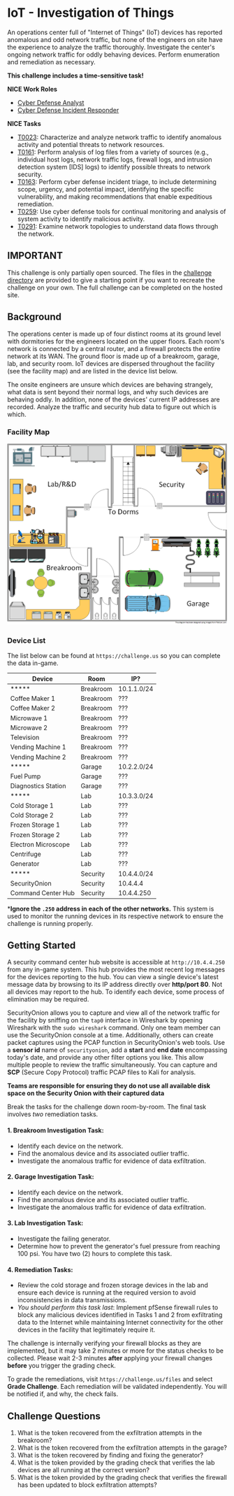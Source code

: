 # IoT - Investigation of Things

An operations center full of "Internet of Things" (IoT) devices has reported anomalous and odd network traffic, but none of the engineers on site have the experience to analyze the traffic thoroughly. Investigate the center's ongoing network traffic for oddly behaving devices. Perform enumeration and remediation as necessary.

**This challenge includes a time-sensitive task!**

**NICE Work Roles**

- [Cyber Defense Analyst](https://niccs.cisa.gov/workforce-development/nice-framework)
- [Cyber Defense Incident Responder](https://niccs.cisa.gov/workforce-development/nice-framework)

**NICE Tasks**

- [T0023](https://niccs.cisa.gov/workforce-development/nice-framework): Characterize and analyze network traffic to identify anomalous activity and potential threats to network resources.
- [T0161](https://niccs.cisa.gov/workforce-development/nice-framework): Perform analysis of log files from a variety of sources (e.g., individual host logs, network traffic logs, firewall logs, and intrusion detection system [IDS] logs) to identify possible threats to network security.
- [T0163](https://niccs.cisa.gov/workforce-development/nice-framework): Perform cyber defense incident triage, to include determining scope, urgency, and potential impact, identifying the specific vulnerability, and making recommendations that enable expeditious remediation.
- [T0259](https://niccs.cisa.gov/workforce-development/nice-framework): Use cyber defense tools for continual monitoring and analysis of system activity to identify malicious activity.
- [T0291](https://niccs.cisa.gov/workforce-development/nice-framework): Examine network topologies to understand data flows through the network.

## IMPORTANT
This challenge is only partially open sourced. The files in the [challenge directory](./challenge) are provided to give a starting point if you want to recreate the challenge on your own. The full challenge can be completed on the hosted site.

## Background

The operations center is made up of four distinct rooms at its ground level with dormitories for the engineers located on the upper floors. Each room's network is connected by a central router, and a firewall protects the entire network at its WAN. The ground floor is made up of a breakroom, garage, lab, and security room. IoT devices are dispersed throughout the facility (see the facility map) and are listed in the device list below. 

The onsite engineers are unsure which devices are behaving strangely, what data is sent beyond their normal logs, and why such devices are behaving oddly. In addition, none of the devices' current IP addresses are recorded. Analyze the traffic and security hub data to figure out which is which.

### Facility Map

![Facility Layout](Facility-Map.png)

### Device List
The list below can be found at `https://challenge.us` so you can complete the data in-game. 

| Device | Room | IP? |
|--------|------|-----|
| *****  | Breakroom | 10.1.1.0/24 |
| Coffee Maker 1 | Breakroom | ??? |
| Coffee Maker 2 | Breakroom | ??? |
| Microwave 1 | Breakroom | ??? |
| Microwave 2 | Breakroom | ??? |
| Television | Breakroom | ??? |
| Vending Machine 1 | Breakroom | ??? |
| Vending Machine 2 | Breakroom | ??? |
| ***** | Garage | 10.2.2.0/24 |
| Fuel Pump | Garage | ??? |
| Diagnostics Station | Garage | ??? |
| ***** | Lab | 10.3.3.0/24 |
| Cold Storage 1 | Lab | ??? |
| Cold Storage 2 | Lab | ??? |
| Frozen Storage 1 | Lab | ??? |
| Frozen Storage 2 | Lab | ??? |
| Electron Microscope | Lab | ??? |
| Centrifuge | Lab | ??? |
| Generator | Lab | ??? |
| ***** | Security | 10.4.4.0/24 |
| SecurityOnion | Security | 10.4.4.4 |
| Command Center Hub | Security | 10.4.4.250 |

***Ignore the `.250` address in each of the other networks.** This system is used to monitor the running devices in its respective network to ensure the challenge is running properly.

## Getting Started

A security command center hub website is accessible at `http://10.4.4.250` from any in-game system. This hub provides the most recent log messages for the devices reporting to the hub. You can view a single device's latest message data by browsing to its IP address directly over **http/port 80**. Not all devices may report to the hub. To identify each device, some process of elimination may be required.

SecurityOnion allows you to capture and view all of the network traffic for the facility by sniffing on the `tap0` interface in Wireshark by opening Wireshark with the `sudo wireshark` command. Only one team member can use the SecurityOnion console at a time. Additionally, others can create packet captures using the PCAP function in SecurityOnion's web tools. Use a **sensor id** name of `securityonion`, add a **start** and **end date** encompassing today's date, and provide any other filter options you like. This allow multiple people to review the traffic simultaneously. You can capture and **SCP** (Secure Copy Protocol) traffic PCAP files to Kali for analysis.

**Teams are responsible for ensuring they do not use all available disk space on the Security Onion with their captured data**

Break the tasks for the challenge down room-by-room. The final task involves *two* remediation tasks.

#### 1. Breakroom Investigation Task:

 - Identify each device on the network.
 - Find the anomalous device and its associated outlier traffic.
 - Investigate the anomalous traffic for evidence of data exfiltration.

#### 2. Garage Investigation Task:

 - Identify each device on the network.
 - Find the anomalous device and its associated outlier traffic.
 - Investigate the anomalous traffic for evidence of data exfiltration.

#### 3. Lab Investigation Task:

 - Investigate the failing generator.
 - Determine how to prevent the generator's fuel pressure from reaching 100 psi. You have two (2) hours to complete this task.

#### 4. Remediation Tasks:

 - Review the cold storage and frozen storage devices in the lab and ensure each device is running at the required version to avoid inconsistencies in data transmissions.
 - *You should perform this task last*: Implement pfSense firewall rules to block any malicious devices identified in Tasks 1 and 2 from exfiltrating data to the Internet while maintaining Internet connectivity for the other devices in the facility that legitimately require it.

The challenge is internally verifying your firewall blocks as they are implemented, but it may take 2 minutes or more for the status checks to be collected. Please wait 2-3 minutes **after** applying your firewall changes **before** you trigger the grading check.

To grade the remediations, visit `https://challenge.us/files` and select **Grade Challenge**. Each remediation will be validated independently. You will be notified if, and why, the check fails.

## Challenge Questions

1. What is the token recovered from the exfiltration attempts in the breakroom?
2. What is the token recovered from the exfiltration attempts in the garage?
3. What is the token recovered by finding and fixing the generator?
4. What is the token provided by the grading check that verifies the lab devices are all running at the correct version?
5. What is the token provided by the grading check that verifies the firewall has been updated to block exfiltration attempts?
